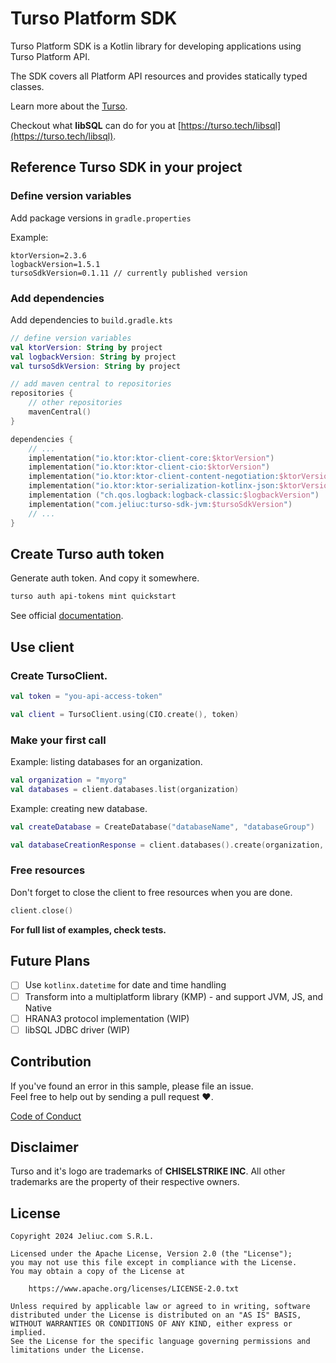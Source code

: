 # Turso Platform SDK

Turso Platform SDK is a Kotlin library for developing applications using Turso Platform API. 

The SDK covers all Platform API resources and provides statically typed classes.

Learn more about the [Turso](https://turso.tech/about-us).

Checkout what **libSQL** can do for you at [https://turso.tech/libsql](https://turso.tech/libsql).

## Reference Turso SDK in your project

### Define version variables 

Add package versions in `gradle.properties`

Example:

```
ktorVersion=2.3.6
logbackVersion=1.5.1
tursoSdkVersion=0.1.11 // currently published version
```

### Add dependencies

Add dependencies to `build.gradle.kts`

```Kotlin
// define version variables
val ktorVersion: String by project
val logbackVersion: String by project
val tursoSdkVersion: String by project

// add maven central to repositories
repositories {
    // other repositories
    mavenCentral()
}

dependencies {
    // ...
    implementation("io.ktor:ktor-client-core:$ktorVersion")
    implementation("io.ktor:ktor-client-cio:$ktorVersion")
    implementation("io.ktor:ktor-client-content-negotiation:$ktorVersion")
    implementation("io.ktor:ktor-serialization-kotlinx-json:$ktorVersion")
    implementation ("ch.qos.logback:logback-classic:$logbackVersion")
    implementation("com.jeliuc:turso-sdk-jvm:$tursoSdkVersion")
    // ...
}
```

## Create Turso auth token

Generate auth token. And copy it somewhere.

```Bash
turso auth api-tokens mint quickstart
```

See official [documentation](https://docs.turso.tech/api-reference/quickstart).

## Use client 

### Create TursoClient.

```Kotlin
val token = "you-api-access-token"

val client = TursoClient.using(CIO.create(), token)
```

### Make your first call 

Example: listing databases for an organization.

```Kotlin
val organization = "myorg"
val databases = client.databases.list(organization)
```

Example: creating new database.

```Kotlin
val createDatabase = CreateDatabase("databaseName", "databaseGroup")

val databaseCreationResponse = client.databases().create(organization, createDatabase)
```

### Free resources

Don't forget to close the client to free resources when you are done.

```Kotlin
client.close()
```

**For full list of examples, check tests.**

## Future Plans

* [ ] Use `kotlinx.datetime` for date and time handling
* [ ] Transform into a multiplatform library (KMP) - and support JVM, JS, and Native
* [ ] HRANA3 protocol implementation (WIP)
* [ ] libSQL JDBC driver (WIP)

## Contribution
If you've found an error in this sample, please file an issue. <br>
Feel free to help out by sending a pull request :heart:.

[Code of Conduct](https://github.com/Jeliuc-Labs/turso-sdk/blob/main/CODE_OF_CONDUCT.md)

## Disclaimer

Turso and it's logo are trademarks of **CHISELSTRIKE INC**. 
All other trademarks are the property of their respective owners.

## License

```
Copyright 2024 Jeliuc.com S.R.L.

Licensed under the Apache License, Version 2.0 (the "License");
you may not use this file except in compliance with the License.
You may obtain a copy of the License at

    https://www.apache.org/licenses/LICENSE-2.0.txt

Unless required by applicable law or agreed to in writing, software
distributed under the License is distributed on an "AS IS" BASIS,
WITHOUT WARRANTIES OR CONDITIONS OF ANY KIND, either express or implied.
See the License for the specific language governing permissions and
limitations under the License.
```
